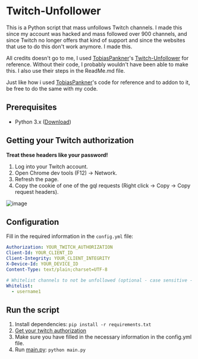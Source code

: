 # Twitch-Unfollower

This is a Python script that mass unfollows Twitch channels.
I made this since my account was hacked and mass followed over 900 channels, and since Twitch no longer offers that kind of support
and since the websites that use to do this don't work anymore. I made this.

All credits doesn't go to me, I used [TobiasPankner](https://github.com/TobiasPankner)'s [Twitch-Unfollower](https://github.com/TobiasPankner/Twitch-Unfollower/tree/master) for reference.
Without their code, I probably wouldn't have been able to make this.
I also use their steps in the ReadMe.md file.

Just like how i used [TobiasPankner](https://github.com/TobiasPankner)'s code for reference and to addon to it, be free to do the same with my code.

## Prerequisites

- Python 3.x ([Download](https://www.python.org/downloads/))

## Getting your Twitch authorization
**Treat these headers like your password!**

1. Log into your Twitch account.
2. Open Chrome dev tools (F12) -> Network.
3. Refresh the page.
4. Copy the cookie of one of the gql requests (Right click -> Copy -> Copy request headers).

![image](https://user-images.githubusercontent.com/39444749/206862007-63c4c0ed-dbfa-4e71-8f34-2d42f75dd63a.png)

## Configuration
Fill in the required information in the `config.yml` file:

```yaml
Authorization: YOUR_TWITCH_AUTHORIZATION
Client-Id: YOUR_CLIENT_ID
Client-Integrity: YOUR_CLIENT_INTEGRITY
X-Device-Id: YOUR_DEVICE_ID
Content-Type: text/plain;charset=UTF-8

# Whitelist channels to not be unfollowed (optional - case sensitive - usernames only)
Whitelist:
  - username1
```
## Run the script

 1. Install dependencies:   ```pip install -r requirements.txt```
 2.  [Get your twitch authorization](#getting-your-twitch-authorization)
 3. Make sure you have filled in the necessary information in the config.yml file.
 4. Run [main.py](main.py): `python main.py`